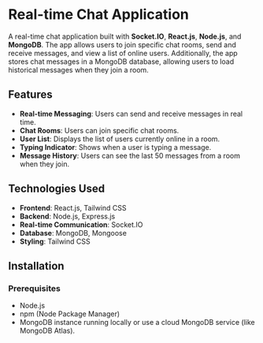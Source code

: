 # Real-time Chat Application

A real-time chat application built with **Socket.IO**, **React.js**, **Node.js**, and **MongoDB**. The app allows users to join specific chat rooms, send and receive messages, and view a list of online users. Additionally, the app stores chat messages in a MongoDB database, allowing users to load historical messages when they join a room.

## Features

- **Real-time Messaging**: Users can send and receive messages in real time.
- **Chat Rooms**: Users can join specific chat rooms.
- **User List**: Displays the list of users currently online in a room.
- **Typing Indicator**: Shows when a user is typing a message.
- **Message History**: Users can see the last 50 messages from a room when they join.

## Technologies Used

- **Frontend**: React.js, Tailwind CSS
- **Backend**: Node.js, Express.js
- **Real-time Communication**: Socket.IO
- **Database**: MongoDB, Mongoose
- **Styling**: Tailwind CSS

## Installation

### Prerequisites

- Node.js
- npm (Node Package Manager)
- MongoDB instance running locally or use a cloud MongoDB service (like MongoDB Atlas).

